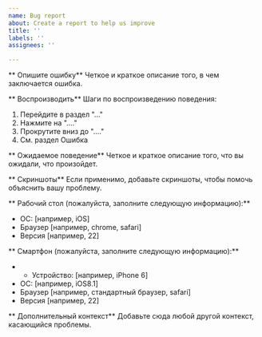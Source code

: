 ```yaml
---
name: Bug report
about: Create a report to help us improve
title: ''
labels: ''
assignees: ''

---
```


** Опишите ошибку**
Четкое и краткое описание того, в чем заключается ошибка.

** Воспроизводить**
Шаги по воспроизведению поведения:
1. Перейдите в раздел "..."
2. Нажмите на "...."
3. Прокрутите вниз до "...."
4. См. раздел Ошибка

** Ожидаемое поведение**
Четкое и краткое описание того, что вы ожидали, что произойдет.

** Скриншоты**
Если применимо, добавьте скриншоты, чтобы помочь объяснить вашу проблему.

** Рабочий стол (пожалуйста, заполните следующую информацию):**
- ОС: [например, iOS]
- Браузер [например, chrome, safari]
- Версия [например, 22]

** Смартфон (пожалуйста, заполните следующую информацию):**
- - Устройство: [например, iPhone 6]
- ОС: [например, iOS8.1]
- Браузер [например, стандартный браузер, safari]
- Версия [например, 22]

** Дополнительный контекст**
Добавьте сюда любой другой контекст, касающийся проблемы.
